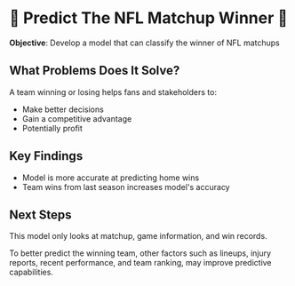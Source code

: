 # 🏈 Predict The NFL Matchup Winner 🏈

**Objective**: Develop a model that can classify the winner of NFL matchups

## What Problems Does It Solve?

A team winning or losing helps fans and stakeholders to:

- Make better decisions
- Gain a competitive advantage
- Potentially profit

## Key Findings

- Model is more accurate at predicting home wins
- Team wins from last season increases model's accuracy

## Next Steps

This model only looks at matchup, game information, and win records. 

To better predict the winning team, other factors such as lineups, injury reports, recent performance, and team ranking, may improve predictive capabilities.
